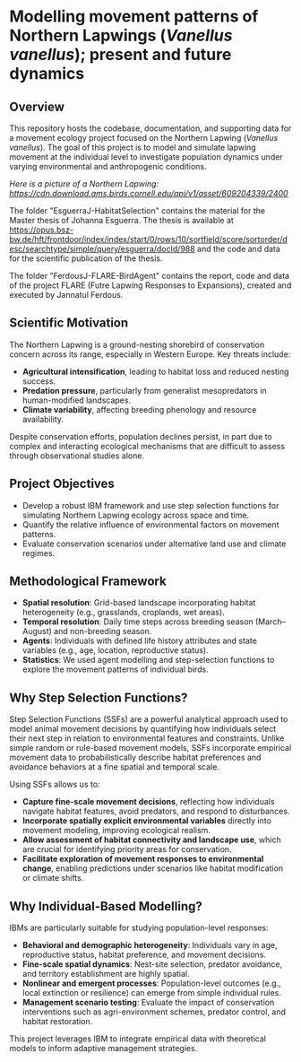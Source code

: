# Modelling movement patterns of Northern Lapwings (_Vanellus vanellus_); present and future dynamics

## Overview

This repository hosts the codebase, documentation, and supporting data for a movement ecology project focused on the Northern Lapwing (_Vanellus vanellus_). The goal of this project is to model and simulate lapwing movement at the individual level to investigate population dynamics under varying environmental and anthropogenic conditions.

_Here is a picture of a Northern Lapwing: https://cdn.download.ams.birds.cornell.edu/api/v1/asset/609204339/2400_

The folder "EsguerraJ-HabitatSelection" contains the material for the Master thesis of Johanna Esguerra. The thesis is available at https://opus.bsz-bw.de/hft/frontdoor/index/index/start/0/rows/10/sortfield/score/sortorder/desc/searchtype/simple/query/esguerra/docId/988 and the code and data for the scientific publication of the thesis.

The folder "FerdousJ-FLARE-BirdAgent" contains the report, code and data of the project FLARE (Futre Lapwing Responses to Expansions), created and executed by Jannatul Ferdous. 


## Scientific Motivation

The Northern Lapwing is a ground-nesting shorebird of conservation concern across its range, especially in Western Europe. Key threats include:

- **Agricultural intensification**, leading to habitat loss and reduced nesting success.
- **Predation pressure**, particularly from generalist mesopredators in human-modified landscapes.
- **Climate variability**, affecting breeding phenology and resource availability.

Despite conservation efforts, population declines persist, in part due to complex and interacting ecological mechanisms that are difficult to assess through observational studies alone. 

## Project Objectives

- Develop a robust IBM framework and use step selection functions for simulating Northern Lapwing ecology across space and time.
- Quantify the relative influence of environmental factors on movement patterns.
- Evaluate conservation scenarios under alternative land use and climate regimes.

## Methodological Framework

- **Spatial resolution**: Grid-based landscape incorporating habitat heterogeneity (e.g., grasslands, croplands, wet areas).
- **Temporal resolution**: Daily time steps across breeding season (March–August) and non-breeding season.
- **Agents**: Individuals with defined life history attributes and state variables (e.g., age, location, reproductive status).
- **Statistics**: We used agent modelling and step-selection functions to explore the movement patterns of individual birds.

## Why Step Selection Functions?

Step Selection Functions (SSFs) are a powerful analytical approach used to model animal movement decisions by quantifying how individuals select their next step in relation to environmental features and constraints. Unlike simple random or rule-based movement models, SSFs incorporate empirical movement data to probabilistically describe habitat preferences and avoidance behaviors at a fine spatial and temporal scale.

Using SSFs allows us to:

- **Capture fine-scale movement decisions**, reflecting how individuals navigate habitat features, avoid predators, and respond to disturbances.
- **Incorporate spatially explicit environmental variables** directly into movement modeling, improving ecological realism.
- **Allow assessment of habitat connectivity and landscape use**, which are crucial for identifying priority areas for conservation.
- **Facilitate exploration of movement responses to environmental change**, enabling predictions under scenarios like habitat modification or climate shifts.

## Why Individual-Based Modelling?

IBMs are particularly suitable for studying population-level responses:

- **Behavioral and demographic heterogeneity**: Individuals vary in age, reproductive status, habitat preference, and movement decisions.
- **Fine-scale spatial dynamics**: Nest-site selection, predator avoidance, and territory establishment are highly spatial.
- **Nonlinear and emergent processes**: Population-level outcomes (e.g., local extinction or resilience) can emerge from simple individual rules.
- **Management scenario testing**: Evaluate the impact of conservation interventions such as agri-environment schemes, predator control, and habitat restoration.

This project leverages IBM to integrate empirical data with theoretical models to inform adaptive management strategies.
